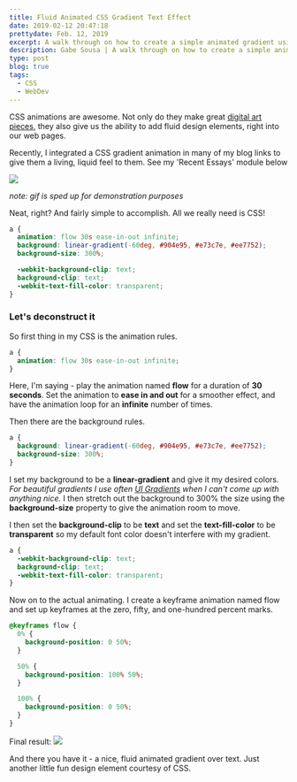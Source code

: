 ```yaml
---
title: Fluid Animated CSS Gradient Text Effect
date: 2019-02-12 20:47:18
prettydate: Feb. 12, 2019
excerpt: A walk through on how to create a simple animated gradient using CSS Animations
description: Gabe Sousa | A walk through on how to create a simple animated gradient using CSS Animations
type: post
blog: true
tags:
  - CSS
  - WebDev
---
```


CSS animations are awesome. Not only do they make great <a href="https://codepen.io/astrixsz/pen/RRxyKz">digital art pieces</a>, they also give us the ability to add fluid design elements, right into our web pages. 

Recently, I integrated a CSS gradient animation in many of my blog links to give them a living, liquid feel to them. See my 'Recent Essays' module below

![](https://thepracticaldev.s3.amazonaws.com/i/dgbkiccdcmzkaaqjp78l.gif)

_note: gif is sped up for demonstration purposes_

Neat, right? And fairly simple to accomplish. All we really need is CSS!

```css
a {
  animation: flow 30s ease-in-out infinite;
  background: linear-gradient(-60deg, #904e95, #e73c7e, #ee7752);
  background-size: 300%;

  -webkit-background-clip: text;
  background-clip: text;
  -webkit-text-fill-color: transparent;
}
```

### Let's deconstruct it

So first thing in my CSS is the animation rules.

```css
a {
  animation: flow 30s ease-in-out infinite;
}
```

Here, I'm saying - play the animation named **flow** for a duration of **30 seconds**. Set the animation to **ease in and out** for a smoother effect, and have the animation loop for an **infinite** number of times.

Then there are the background rules.

```css
a {
  background: linear-gradient(-60deg, #904e95, #e73c7e, #ee7752);
  background-size: 300%;
}
```

I set my background to be a **linear-gradient** and give it my desired colors. _For beautiful gradients I use often <a href="https://uigradients.com/">UI Gradients</a> when I can't come up with anything nice._ I then stretch out the background to 300% the size using the **background-size** property to give the animation room to move.

I then set the **background-clip** to be **text** and set the **text-fill-color** to be **transparent** so my default font color doesn't interfere with my gradient.

```css
a {
  -webkit-background-clip: text;
  background-clip: text;
  -webkit-text-fill-color: transparent;
}
```

Now on to the actual animating. I create a keyframe animation named flow and set up keyframes at the zero, fifty, and one-hundred percent marks.

```css
@keyframes flow {
  0% {
    background-position: 0 50%;
  }

  50% {
    background-position: 100% 50%;
  }

  100% {
    background-position: 0 50%;
  }
}
```

Final result:
![](https://thepracticaldev.s3.amazonaws.com/i/ms7hu4num9zl7w9atgkz.gif)

And there you have it - a nice, fluid animated gradient over text. Just another little fun design element courtesy of CSS.
